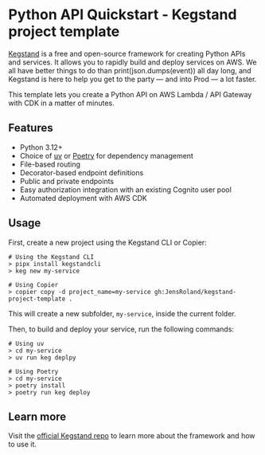 # Python API Quickstart - Kegstand project template

[Kegstand](https://kegstand.dev/) is a free and open-source framework for creating Python APIs and services. It allows you to rapidly build and deploy services on AWS. We all have better things to do than print(json.dumps(event)) all day long, and Kegstand is here to help you get to the party — and into Prod — a lot faster.

This template lets you create a Python API on AWS Lambda / API Gateway with CDK in a matter of minutes.

## Features

- Python 3.12+
- Choice of [uv](https://docs.astral.sh/uv/) or [Poetry](https://python-poetry.org/) for dependency management
- File-based routing
- Decorator-based endpoint definitions
- Public and private endpoints
- Easy authorization integration with an existing Cognito user pool
- Automated deployment with AWS CDK

## Usage

First, create a new project using the Kegstand CLI or Copier:

```shell
# Using the Kegstand CLI
> pipx install kegstandcli
> keg new my-service

# Using Copier
> copier copy -d project_name=my-service gh:JensRoland/kegstand-project-template .
```

This will create a new subfolder, `my-service`, inside the current folder.

Then, to build and deploy your service, run the following commands:

```shell
# Using uv
> cd my-service
> uv run keg deplpy

# Using Poetry
> cd my-service
> poetry install
> poetry run keg deploy
```

## Learn more

Visit the [official Kegstand repo](https://github.com/JensRoland/kegstand) to learn more about the framework and how to use it.
